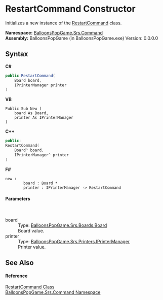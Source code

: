 # RestartCommand Constructor 
 

Initializes a new instance of the <a href="T_BalloonsPopGame_Srs_Command_RestartCommand">RestartCommand</a> class.

**Namespace:**&nbsp;<a href="N_BalloonsPopGame_Srs_Command">BalloonsPopGame.Srs.Command</a><br />**Assembly:**&nbsp;BalloonsPopGame (in BalloonsPopGame.exe) Version: 0.0.0.0

## Syntax

**C#**<br />
``` C#
public RestartCommand(
	Board board,
	IPrinterManager printer
)
```

**VB**<br />
``` VB
Public Sub New ( 
	board As Board,
	printer As IPrinterManager
)
```

**C++**<br />
``` C++
public:
RestartCommand(
	Board^ board, 
	IPrinterManager^ printer
)
```

**F#**<br />
``` F#
new : 
        board : Board * 
        printer : IPrinterManager -> RestartCommand
```


#### Parameters
&nbsp;<dl><dt>board</dt><dd>Type: <a href="T_BalloonsPopGame_Srs_Boards_Board">BalloonsPopGame.Srs.Boards.Board</a><br />Board value.</dd><dt>printer</dt><dd>Type: <a href="T_BalloonsPopGame_Srs_Printers_IPrinterManager">BalloonsPopGame.Srs.Printers.IPrinterManager</a><br />Printer value.</dd></dl>

## See Also


#### Reference
<a href="T_BalloonsPopGame_Srs_Command_RestartCommand">RestartCommand Class</a><br /><a href="N_BalloonsPopGame_Srs_Command">BalloonsPopGame.Srs.Command Namespace</a><br />